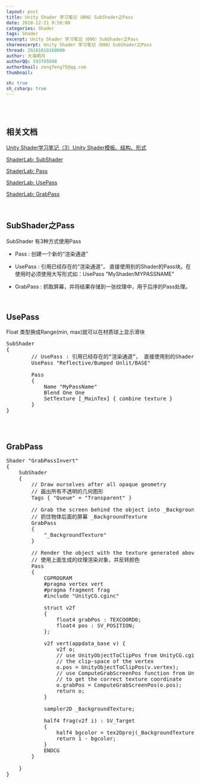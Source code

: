 ```yaml
---
layout: post
title: Unity Shader 学习笔记（006）SubShader之Pass
date: 2018-12-21 9:50:00
categories: Shader
tags: Shader
excerpt: Unity Shader 学习笔记（006）SubShader之Pass
shareexcerpt: Unity Shader 学习笔记（006）SubShader之Pass
thread: 20181018160000
author: 大海明月
authorQQ: 593705098
authorEmail: zengfeng75@qq.com
thumbnail: 

sh: true
sh_csharp: true
---
```





<br>
<br>
<h2 class="nav1">相关文档</h2>

<p> <a href="http://gad.qq.com/article/detail/38320" target="_blank"> Unity Shader学习笔记（3）Unity Shader模板、结构、形式 </a> </p>
<p> <a href="https://docs.unity3d.com/Manual/SL-SubShader.html" target="_blank"> ShaderLab: SubShader</a> </p>
<p> <a href="https://docs.unity3d.com/Manual/SL-Pass.html" target="_blank"> ShaderLab: Pass </a> </p>
<p> <a href="https://docs.unity3d.com/Manual/SL-UsePass.html" target="_blank"> ShaderLab: UsePass </a> </p>
<p> <a href="https://docs.unity3d.com/Manual/SL-GrabPass.html" target="_blank"> ShaderLab: GrabPass </a> </p>


<br>
<h2 class="nav1">SubShader之Pass</h2>

<p> SubShader 有3种方式使用Pass </p>

* Pass : 创建一个新的“渲染通道”

* UsePass : 引用已经存在的“渲染通道”， 直接使用别的Shader的Pass块。在使用时必须使用大写形式如：UsePass "MyShader/MYPASSNAME"

* GrabPass : 抓取屏幕，并将结果存储到一张纹理中，用于后序的Pass处理。


<br>
<h2 class="nav2">UsePass</h2>
Float 类型换成Range(min, max)就可以在材质球上显示滑块

<pre class="brush: csharp; ">
SubShader 
{
        // UsePass : 引用已经存在的“渲染通道”， 直接使用别的Shader的Pass块。在使用时必须使用大写形式如：UsePass "MyShader/MYPASSNAME"
        UsePass "Reflective/Bumped Unlit/BASE"

        Pass 
        {
            Name "MyPassName"
            Blend One One
            SetTexture [_MainTex] { combine texture }
        }
}

</pre>



<br>
<h2 class="nav2">GrabPass</h2>

<pre class="brush: csharp; ">
Shader "GrabPassInvert"
{
    SubShader
    {
        // Draw ourselves after all opaque geometry
        // 画出所有不透明的几何图形
        Tags { "Queue" = "Transparent" }

        // Grab the screen behind the object into _BackgroundTexture
        // 抓住物体后面的屏幕 _BackgroundTexture
        GrabPass
        {
            "_BackgroundTexture"
        }

        // Render the object with the texture generated above, and invert the colors
        // 使用上面生成的纹理渲染对象，并反转颜色
        Pass
        {
            CGPROGRAM
            #pragma vertex vert
            #pragma fragment frag
            #include "UnityCG.cginc"

            struct v2f
            {
                float4 grabPos : TEXCOORD0;
                float4 pos : SV_POSITION;
            };

            v2f vert(appdata_base v) {
                v2f o;
                // use UnityObjectToClipPos from UnityCG.cginc to calculate 
                // the clip-space of the vertex
                o.pos = UnityObjectToClipPos(v.vertex);
                // use ComputeGrabScreenPos function from UnityCG.cginc
                // to get the correct texture coordinate
                o.grabPos = ComputeGrabScreenPos(o.pos);
                return o;
            }

            sampler2D _BackgroundTexture;

            half4 frag(v2f i) : SV_Target
            {
                half4 bgcolor = tex2Dproj(_BackgroundTexture, i.grabPos);
                return 1 - bgcolor;
            }
            ENDCG
        }

    }
}

</pre>



